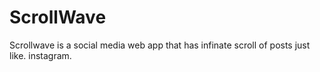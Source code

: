 # ScrollWave
Scrollwave is a social media web app that has infinate scroll of posts just like. instagram. 
